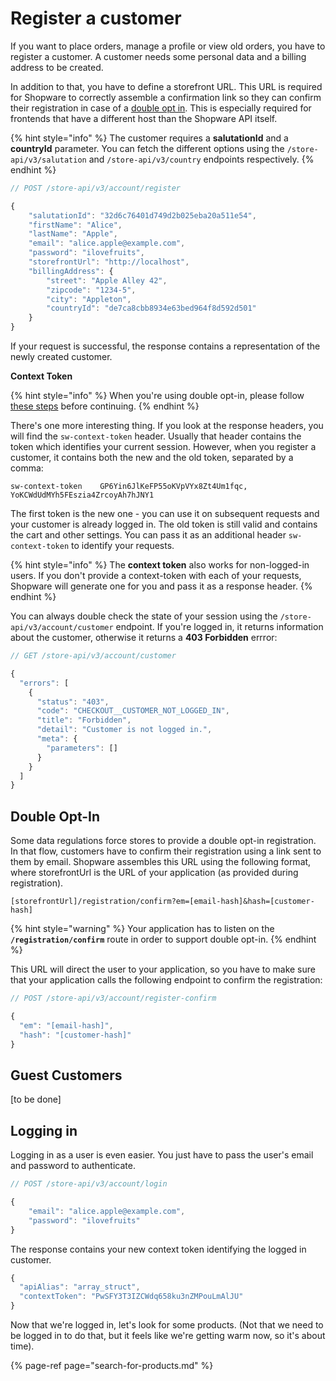 # Register a customer

If you want to place orders, manage a profile or view old orders, you have to register a customer. A customer needs some personal data and a billing address to be created.

In addition to that, you have to define a storefront URL. This URL is required for Shopware to correctly assemble a confirmation link so they can confirm their registration in case of a [double opt in](register-a-customer.md#double-opt-in). This is especially required for frontends that have a different host than the Shopware API itself.

{% hint style="info" %}
The customer requires a **salutationId** and a **countryId** parameter. You can fetch the different options using the `/store-api/v3/salutation` and `/store-api/v3/country` endpoints respectively.
{% endhint %}

```javascript
// POST /store-api/v3/account/register

{
	"salutationId": "32d6c76401d749d2b025eba20a511e54",
	"firstName": "Alice",
	"lastName": "Apple",
	"email": "alice.apple@example.com",
	"password": "ilovefruits",
	"storefrontUrl": "http://localhost",
	"billingAddress": {
		"street": "Apple Alley 42",
		"zipcode": "1234-5",
		"city": "Appleton",
		"countryId": "de7ca8cbb8934e63bed964f8d592d501"
	}
}
```

If your request is successful, the response contains a representation of the newly created customer. 

**Context Token**

{% hint style="info" %}
When you're using double opt-in, please follow [these steps](register-a-customer.md#double-opt-in) before continuing.
{% endhint %}

There's one more interesting thing. If you look at the response headers, you will find the `sw-context-token` header. Usually that header contains the token which identifies your current session. However, when you register a customer, it contains both the new and the old token, separated by a comma:

```text
sw-context-token	GP6Yin6JlKeFP55oKVpVYx8Zt4Um1fqc, YoKCWdUdMYh5FEszia4ZrcoyAh7hJNY1
```

The first token is the new one - you can use it on subsequent requests and your customer is already logged in. The old token is still valid and contains the cart and other settings. You can pass it as an additional header `sw-context-token` to identify your requests.

{% hint style="info" %}
The **context token** also works for non-logged-in users. If you don't provide a context-token with each of your requests, Shopware will generate one for you and pass it as a response header.
{% endhint %}

You can always double check the state of your session using the `/store-api/v3/account/customer` endpoint. If you're logged in, it returns information about the customer, otherwise it returns a **403 Forbidden** errror:

```javascript
// GET /store-api/v3/account/customer

{
  "errors": [
    {
      "status": "403",
      "code": "CHECKOUT__CUSTOMER_NOT_LOGGED_IN",
      "title": "Forbidden",
      "detail": "Customer is not logged in.",
      "meta": {
        "parameters": []
      }
    }
  ]
}
```

## **Double Opt-In**

Some data regulations force stores to provide a double opt-in registration. In that flow, customers have to confirm their registration using a link sent to them by email. Shopware assembles this URL using the following format, where storefrontUrl is the URL of your application \(as provided during registration\).

```http
[storefrontUrl]/registration/confirm?em=[email-hash]&hash=[customer-hash]
```

{% hint style="warning" %}
Your application has to listen on the **`/registration/confirm`** route in order to support double opt-in.
{% endhint %}

This URL will direct the user to your application, so you have to make sure that your application calls the following endpoint to confirm the registration:

```javascript
// POST /store-api/v3/account/register-confirm

{
  "em": "[email-hash]",
  "hash": "[customer-hash]"
}
```

## Guest Customers

\[to be done\]

## Logging in

Logging in as a user is even easier. You just have to pass the user's email and password to authenticate.

```javascript
// POST /store-api/v3/account/login

{
	"email": "alice.apple@example.com",
	"password": "ilovefruits"
}
```

The response contains your new context token identifying the logged in customer.

```javascript
{
  "apiAlias": "array_struct",
  "contextToken": "PwSFY3T3IZCWdq658ku3nZMPouLmAlJU"
}
```

Now that we're logged in, let's look for some products. \(Not that we need to be logged in to do that, but it feels like we're getting warm now, so it's about time\).

{% page-ref page="search-for-products.md" %}

